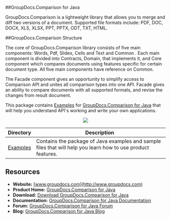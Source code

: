 ##GroupDocs.Comparison for Java

GroupDocs.Comparison is a lightweight library that allows you to merge and diff two versions of a document. Supported file formats include: PDF, DOC, DOCX, XLS, XLSX, PPT, PPTX, ODT, TXT, HTML.

##GroupDocs.Comparison Structure

The core of GroupDocs.Comparison library consists of five main components: Words, Pdf, Slides, Cells and Text and Common . Each main component is divided into Contracts, Domain, that implements it, and Core component which compares documents using features specific for certain document type.
All five main components have reference on Common.

The Facade component gives an opportunity to simplify access to Comparison API and unites all comparison types into one API. Facade gives an ability to compare documents with all supported formats, and revise the changes from result document.

This package contains [Examples](https://github.com/groupdocs-comparison/GroupDocs.Comparison-for-Java/tree/master/Examples) for [GroupDocs.Comparison for Java](http://www.groupdocs.com/java/document-comparison-library) that will help you understand API's working and write your own applications.

<p align="center">

  <a title="Download complete GroupDocs.Comparison for Java source code" href="ad.github.com/groupdocs-comparison/GroupDocs.Comparison-for-Java/zip/master">
	<img src="https://raw.github.com/AsposeExamples/java-examples-dashboard/master/images/downloadZip-Button-Large.png" />
  </a>
</p>

Directory | Description
--------- | -----------
[Examples](#)  | Contains the package of Java examples and sample files that will help you learn how to use product features.

## Resources

+ **Website:** [www.groupdocs.com](http://www.groupdocs.com)
+ **Product Home:** [GroupDocs.Comparison for Java](http://www.groupdocs.com/java/document-comparison-library)
+ **Download:** [Download GroupDocs.Comparison for Java](http://groupdocs.com/Community/files/9/java-libraries/groupdocs_comparison_for_java/category1060.aspx)
+ **Documentation:** [GroupDocs.Comparison for Java Documentation](http://www.groupdocs.com/docs/display/comparisonjava/Home)
+ **Forum:** [GroupDocs.Comparison for Java Forum](http://groupdocs.com/Community/forums/groupdocs.Comparison-product-family/7/showforum.aspx)
+ **Blog:** [GroupDocs.Comparison for Java Blog](http://groupdocs.com/blog/category/Comparison)

